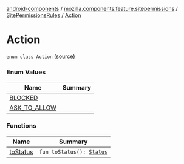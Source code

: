 [android-components](../../../index.md) / [mozilla.components.feature.sitepermissions](../../index.md) / [SitePermissionsRules](../index.md) / [Action](./index.md)

# Action

`enum class Action` [(source)](https://github.com/mozilla-mobile/android-components/blob/master/components/feature/sitepermissions/src/main/java/mozilla/components/feature/sitepermissions/SitePermissionsRules.kt#L21)

### Enum Values

| Name | Summary |
|---|---|
| [BLOCKED](-b-l-o-c-k-e-d.md) |  |
| [ASK_TO_ALLOW](-a-s-k_-t-o_-a-l-l-o-w.md) |  |

### Functions

| Name | Summary |
|---|---|
| [toStatus](to-status.md) | `fun toStatus(): `[`Status`](../../-site-permissions/-status/index.md) |
